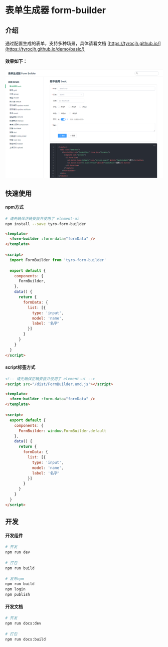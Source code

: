 # 表单生成器 form-builder

## 介绍

通过配置生成的表单，支持多种场景，具体请看文档 [https://tyrocjh.github.io/](https://tyrocjh.github.io/demo/basic/)

#### 效果如下：

![image](https://github.com/tyrocjh/form-builder/blob/main/src/assets/demo.png?raw=true)

## 快速使用

#### npm方式

```sh
# 请先确保正确安装并使用了 element-ui
npm install --save tyro-form-builder
```

```html
<template>
  <form-builder :form-data="formData" />
</template>

<script>
  import FormBuilder from 'tyro-form-builder'

  export default {
    components: {
      FormBuilder,
    },
    data() {
      return {
        formData: {
          list: [{
            type: 'input',
            model: 'name',
            label: '名字'
          }]
        }
      }
    }
  }
</script>
```

#### script标签方式

```html
<!-- 请先确保正确安装并使用了 element-ui -->
<script src="/dist/FormBuilder.umd.js"></script>
```

```html
<template>
  <form-builder :form-data="formData" />
</template>

<script>
  export default {
    components: {
      FormBuilder: window.FormBuilder.default
    },
    data() {
      return {
        formData: {
          list: [{
            type: 'input',
            model: 'name',
            label: '名字'
          }]
        }
      }
    }
  }
</script>
```

## 开发

#### 开发组件

```sh
# 开发
npm run dev

# 打包
npm run build

# 发布npm
npm run build
npm login
npm publish
```

#### 开发文档

```sh
# 开发
npm run docs:dev

# 打包
npm run docs:build
```
